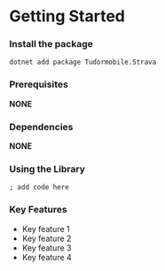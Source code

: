 # Getting Started

### Install the package
```
dotnet add package Tudormobile.Strava
```
### Prerequisites
**NONE**

### Dependencies
**NONE**

### Using the Library

```
; add code here
```
### Key Features
- Key feature 1
- Key feature 2
- Key feature 3
- Key feature 4
